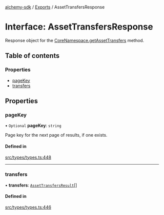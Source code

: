 [alchemy-sdk](../README.md) / [Exports](../modules.md) / AssetTransfersResponse

# Interface: AssetTransfersResponse

Response object for the [CoreNamespace.getAssetTransfers](../classes/CoreNamespace.md#getassettransfers) method.

## Table of contents

### Properties

- [pageKey](AssetTransfersResponse.md#pagekey)
- [transfers](AssetTransfersResponse.md#transfers)

## Properties

### pageKey

• `Optional` **pageKey**: `string`

Page key for the next page of results, if one exists.

#### Defined in

[src/types/types.ts:448](https://github.com/alchemyplatform/alchemy-sdk-js/blob/44aa50c/src/types/types.ts#L448)

___

### transfers

• **transfers**: [`AssetTransfersResult`](AssetTransfersResult.md)[]

#### Defined in

[src/types/types.ts:446](https://github.com/alchemyplatform/alchemy-sdk-js/blob/44aa50c/src/types/types.ts#L446)
